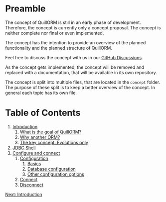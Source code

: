 # Preamble
The concept of QuillORM is still in an early phase of development. Therefore, the concept is currently only a
concept proposal. The concept is neither complete nor final or even implemented.

The concept has the intention to provide an overview of the planned functionality and the planned structure of
QuillORM.

Feel free to discuss the concept with us in our [GitHub Discussions](https://github.com/orgs/QuillORM/discussions).

As the concept gets implemented, the concept will be removed and replaced with a documentation,
that will be available in its own repository.

The concept is split into multiple files, that are located in the `concept` folder.
The purpose of these split is to keep a better overview of the concept.
In general each topic has its own file.

# Table of Contents
1. [Introduction](Intoduction.md#1-introduction)
   1. [What is the goal of QuillORM?](Intoduction.md#11-what-is-the-goal-of-quillorm)
   2. [Why another ORM?](Intoduction.md#12-why-another-orm)
   3. [The key concept: Evolutions only](Intoduction.md#13-the-key-concept-evolutions-only)
2. [JDBC Shell](JDBCShell.md#2-jdbc-shell) 
3. [Configure and connect](ConfigureAndConnect.md#3-configure-and-connect)
   1. [Configuration](ConfigureAndConnect.md#31-configuration)
      1. [Basics](ConfigureAndConnect.md#311-basics)
      2. [Database configuration](ConfigureAndConnect.md#312-database-configuration)
      3. [Other configuration options](ConfigureAndConnect.md#313-other-configuration-options)
   2. [Connect](ConfigureAndConnect.md#32-connect)
   3. [Disconnect](ConfigureAndConnect.md#33-disconnect)


[Next: Introduction](Intoduction.md#1-introduction)